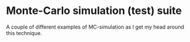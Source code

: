 # Monte-Carlo simulation (test) suite

A couple of different examples of MC-simulation as I get my head around this
technique.
